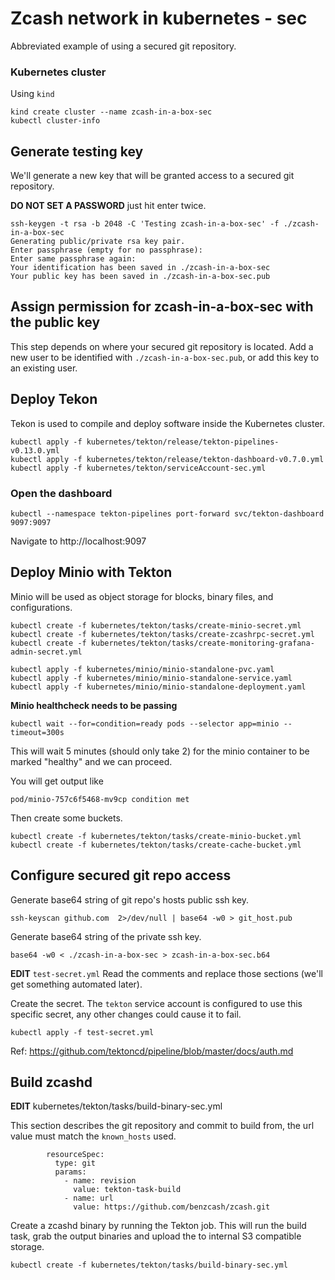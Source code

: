 # Zcash network in kubernetes - sec

Abbreviated example of using a secured git repository.


### Kubernetes cluster


Using `kind`
```
kind create cluster --name zcash-in-a-box-sec
kubectl cluster-info
```

## Generate testing key

We'll generate a new key that will be granted access to a secured git repository.

**DO NOT SET A PASSWORD** just hit enter twice.

```
ssh-keygen -t rsa -b 2048 -C 'Testing zcash-in-a-box-sec' -f ./zcash-in-a-box-sec
Generating public/private rsa key pair.
Enter passphrase (empty for no passphrase): 
Enter same passphrase again: 
Your identification has been saved in ./zcash-in-a-box-sec
Your public key has been saved in ./zcash-in-a-box-sec.pub
```

## Assign permission for zcash-in-a-box-sec with the public key

This step depends on where your secured git repository is located. Add a new user to be identified with `./zcash-in-a-box-sec.pub`, or add this key to an existing user.


## Deploy Tekon

Tekon is used to compile and deploy software inside the Kubernetes cluster.

```
kubectl apply -f kubernetes/tekton/release/tekton-pipelines-v0.13.0.yml
kubectl apply -f kubernetes/tekton/release/tekton-dashboard-v0.7.0.yml
kubectl apply -f kubernetes/tekton/serviceAccount-sec.yml
```

### Open the dashboard

```
kubectl --namespace tekton-pipelines port-forward svc/tekton-dashboard 9097:9097
```

Navigate to http://localhost:9097

## Deploy Minio with Tekton

Minio will be used as object storage for blocks, binary files, and configurations.

```
kubectl create -f kubernetes/tekton/tasks/create-minio-secret.yml
kubectl create -f kubernetes/tekton/tasks/create-zcashrpc-secret.yml
kubectl create -f kubernetes/tekton/tasks/create-monitoring-grafana-admin-secret.yml
```

```
kubectl apply -f kubernetes/minio/minio-standalone-pvc.yaml
kubectl apply -f kubernetes/minio/minio-standalone-service.yaml
kubectl apply -f kubernetes/minio/minio-standalone-deployment.yaml
```

**Minio healthcheck needs to be passing**
```
kubectl wait --for=condition=ready pods --selector app=minio --timeout=300s
```

This will wait 5 minutes (should only take 2) for the minio container to be marked "healthy" and we can proceed.

You will get output like
```
pod/minio-757c6f5468-mv9cp condition met
```

Then create some buckets.

```
kubectl create -f kubernetes/tekton/tasks/create-minio-bucket.yml
kubectl create -f kubernetes/tekton/tasks/create-cache-bucket.yml
```


## Configure secured git repo access

Generate base64 string of git repo's hosts public ssh key.

```
ssh-keyscan github.com  2>/dev/null | base64 -w0 > git_host.pub
```

Generate base64 string of the private ssh key.

```
base64 -w0 < ./zcash-in-a-box-sec > zcash-in-a-box-sec.b64
```

**EDIT** `test-secret.yml`
Read the comments and replace those sections (we'll get something automated later).


Create the secret. The `tekton` service account is configured to use this specific secret, any other changes could cause it to fail.

```
kubectl apply -f test-secret.yml
```

Ref: https://github.com/tektoncd/pipeline/blob/master/docs/auth.md

## Build zcashd

**EDIT** kubernetes/tekton/tasks/build-binary-sec.yml

This section describes the git repository and commit to build from, the url value must match the `known_hosts` used.

```
        resourceSpec:
          type: git
          params:
            - name: revision
              value: tekton-task-build
            - name: url
              value: https://github.com/benzcash/zcash.git
```

Create a zcashd binary by running the Tekton job. This will run the build task, grab the output binaries and upload the to internal S3 compatible storage.

```
kubectl create -f kubernetes/tekton/tasks/build-binary-sec.yml
```



